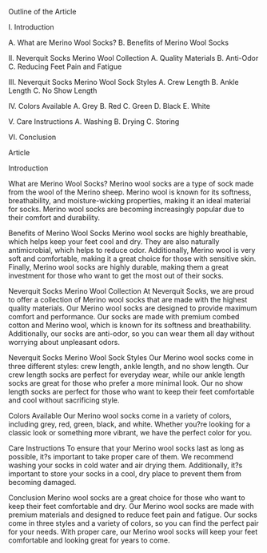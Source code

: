 Outline of the Article

I. Introduction

A. What are Merino Wool Socks?
B. Benefits of Merino Wool Socks

II. Neverquit Socks Merino Wool Collection
A. Quality Materials
B. Anti-Odor
C. Reducing Feet Pain and Fatigue

III. Neverquit Socks Merino Wool Sock Styles
A. Crew Length
B. Ankle Length
C. No Show Length

IV. Colors Available
A. Grey
B. Red
C. Green
D. Black
E. White

V. Care Instructions
A. Washing
B. Drying
C. Storing

VI. Conclusion

Article

Introduction

What are Merino Wool Socks?
Merino wool socks are a type of sock made from the wool of the Merino sheep. Merino wool is known for its softness, breathability, and moisture-wicking properties, making it an ideal material for socks. Merino wool socks are becoming increasingly popular due to their comfort and durability.

Benefits of Merino Wool Socks
Merino wool socks are highly breathable, which helps keep your feet cool and dry. They are also naturally antimicrobial, which helps to reduce odor. Additionally, Merino wool is very soft and comfortable, making it a great choice for those with sensitive skin. Finally, Merino wool socks are highly durable, making them a great investment for those who want to get the most out of their socks.

Neverquit Socks Merino Wool Collection
At Neverquit Socks, we are proud to offer a collection of Merino wool socks that are made with the highest quality materials. Our Merino wool socks are designed to provide maximum comfort and performance. Our socks are made with premium combed cotton and Merino wool, which is known for its softness and breathability. Additionally, our socks are anti-odor, so you can wear them all day without worrying about unpleasant odors.

Neverquit Socks Merino Wool Sock Styles
Our Merino wool socks come in three different styles: crew length, ankle length, and no show length. Our crew length socks are perfect for everyday wear, while our ankle length socks are great for those who prefer a more minimal look. Our no show length socks are perfect for those who want to keep their feet comfortable and cool without sacrificing style.

Colors Available
Our Merino wool socks come in a variety of colors, including grey, red, green, black, and white. Whether you?re looking for a classic look or something more vibrant, we have the perfect color for you.

Care Instructions
To ensure that your Merino wool socks last as long as possible, it?s important to take proper care of them. We recommend washing your socks in cold water and air drying them. Additionally, it?s important to store your socks in a cool, dry place to prevent them from becoming damaged.

Conclusion
Merino wool socks are a great choice for those who want to keep their feet comfortable and dry. Our Merino wool socks are made with premium materials and designed to reduce feet pain and fatigue. Our socks come in three styles and a variety of colors, so you can find the perfect pair for your needs. With proper care, our Merino wool socks will keep your feet comfortable and looking great for years to come.